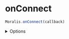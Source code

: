 # onConnect


```js
Moralis.onConnect(callback)
```

<details><summary>Options</summary><br/>

- callback function
  
    
</details>
